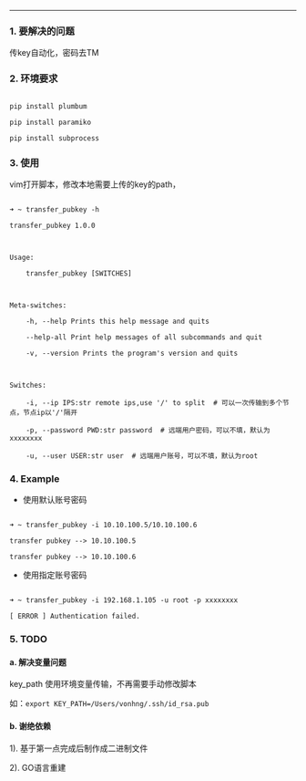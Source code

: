 
---

### 1. 要解决的问题

传key自动化，密码去TM

### 2. 环境要求

```

pip install plumbum

pip install paramiko

pip install subprocess

```

### 3. 使用

vim打开脚本，修改本地需要上传的key的path，

```

➜ ~ transfer_pubkey -h

transfer_pubkey 1.0.0



Usage:

    transfer_pubkey [SWITCHES]



Meta-switches:

    -h, --help Prints this help message and quits

    --help-all Print help messages of all subcommands and quit

    -v, --version Prints the program's version and quits



Switches:

    -i, --ip IPS:str remote ips,use '/' to split  # 可以一次传输到多个节点，节点ip以'/'隔开

    -p, --password PWD:str password  # 远端用户密码，可以不填，默认为xxxxxxxx

    -u, --user USER:str user  # 远端用户账号，可以不填，默认为root

```

### 4. Example

- 使用默认账号密码

```

➜ ~ transfer_pubkey -i 10.10.100.5/10.10.100.6

transfer pubkey --> 10.10.100.5

transfer pubkey --> 10.10.100.6

```

- 使用指定账号密码

```

➜ ~ transfer_pubkey -i 192.168.1.105 -u root -p xxxxxxxx

[ ERROR ] Authentication failed.

```

### 5. TODO

#### a. 解决变量问题

 key_path 使用环境变量传输，不再需要手动修改脚本

 如：`export KEY_PATH=/Users/vonhng/.ssh/id_rsa.pub`

#### b. 谢绝依赖

1). 基于第一点完成后制作成二进制文件

2). GO语言重建

